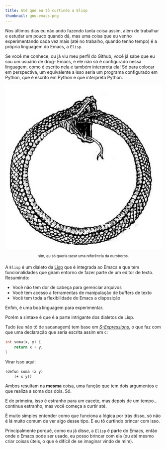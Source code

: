 ```yaml
---
title: Até que eu tô curtindo a Elisp
thumbnail: gnu-emacs.png
---
```

Nos últimos dias eu não ando fazendo tanta coisa assim, além de trabalhar e
estudar um pouco quando dá, mas uma coisa que eu venho experimentando cada vez
mais (até no trabalho, quando tenho tempo) é a própria linguagem do Emacs, a
`Elisp`.

Se você me conhece, ou já viu meu perfil do Github, você já sabe que eu sou um
usuário de drog- Emacs, e ele não só é configurado nessa linguagem, como é
escrito nela e também interpreta ela! Só para colocar em perspectiva, um
equivalente a isso seria um programa configurado em Python, que é escrito em
Python e que interpreta Python.

![](/assets/img/cobrinha.jpg)
<center><sup>sim, eu só queria tacar uma referência da ouroboros.</sup></center>

A `Elisp` é um dialeto da [Lisp](https://pt.wikipedia.org/wiki/Lisp) que é
integrada ao Emacs e que tem funcionalidades que giram entorno de fazer parte
de um editor de texto. Resumindo:

- Você não tem dor de cabeça para gerenciar arquivos
- Você tem acesso a ferramentas de manipulação de buffers de texto
- Você tem toda a flexibilidade do Emacs a disposição

Enfim, é uma boa linguagem para experimentar.

Porém a sintaxe é que é a parte intrigante dos dialetos de Lisp.

Tudo (eu não tô de sacanagem) tem base em
*[S-Expressions](https://en.wikipedia.org/wiki/S-expression)*, o que faz com
que uma declaração que seria escrita assim em `C`:

```c
int soma(x, y) {
    return x + y;
}
```

Virar isso aqui:

```elisp
(defun soma (x y)
    (+ x y))
```

Ambos resultam na **mesma** coisa, uma função que tem dois argumentos e que
realiza a soma dos dois. Só.

E de primeira, isso é estranho para um cacete, mas depois de um tempo… continua
estranho, mas você começa a curtir até.

É muito simples entender como que funciona a lógica por trás disso, só não é lá
muito comum de ver algo desse tipo. E eu tô curtindo brincar com isso.

Principalmente porquê, como eu já disse, a `Elisp` é parte do Emacs, então onde
o Emacs pode ser usado, eu posso brincar com ela (ou até mesmo criar coisas
úteis, o que é difícil de se imaginar vindo de mim).
